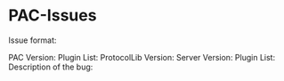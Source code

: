 # PAC-Issues

Issue format:

PAC Version:
Plugin List:
ProtocolLib Version:
Server Version:
Plugin List:
Description of the bug:
